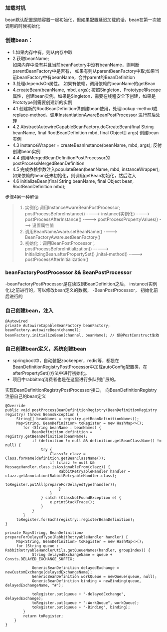 ### 加载时机
   bean默认配置是随容器一起初始化，但如果配置延迟加载的话，bean在第一次被调用的时候初始化
### 创建bean：
- 1.如果内存中有，则从内存中取
- 2.获取beanName;  
      如果内存中没有并且当前beanFactory中没有beanName，则判断parentBeanFactory中是否有，
      如果有则从parentBeanFactory中取;如果当前beanFactory中有beanName，合并parent的BeanDefinition
- 3.处理dependsOn属性。 
      如果有依赖，调用依赖的beanName的getBean
- 4.createBean(beanName, mbd, args);  按照Singleton、Prototype等scope属性，创建bean实例。如果是Singleton，需要在线程安全下创建，如果是Prototype则需要创建新的实例
 - 4.1 创建新的RootBeanDefinition供创建bean使用，处理lookup-method或replace-method，调用InstantiationAwareBeanPostProcessor 进行前后处理
 - 4.2 AbstractAutowireCapableBeanFactory.doCreateBean(final String beanName, final RootBeanDefinition mbd, final Object[] args) 创建bean实例
 - 4.3 instanceWrapper = createBeanInstance(beanName, mbd, args); 反射创建bean实例
 - 4.4 调用MergedBeanDefinitionPostProcessor的postProcessMergedBeanDefinition
 - 4.5 完成依赖参数注入populateBean(beanName, mbd, instanceWrapper);如果依赖的bean还未初始化，则调用getBean初始化，然后注入
 - 4.6 initializeBean(final String beanName, final Object bean, RootBeanDefinition mbd);

步骤4另一种解读
> 1. 实例化:调用InstanceAwareBeanPostProcessor; postProcessBeforeInstance() ----> instance(实例化) ----> postProcessAfterInstance() ----> postProcessPropertyValues() ---> 设置属性值
> 2. 调用BeanNameAware.setBeanName() ----> BeanFactoryAware.setBeanFactory()
> 3. 初始化：调用BeanPostProcessor；postProcessBeforeInitialization() -----> InitializingBean.afterPropertySet() ,inital-method() ----> postProcessAfterInitialization()
 
### beanFactoryPostProcessor && BeanPostProcessor
-beanFactoryPostProcessor是在读取到BeanDefinition之后， instance(实例化)之前进行的，可以修改bean定义的数据，
-BeanPostProcessor， 初始化前后进行的

### 自己创建bean，注入
``````
@Autowired
private AutowireCapableBeanFactory beanFactory;
beanFactory.autowireBean(channel);
beanFactory.initializeBean(channel, beanName); // 使@PostConstruct生效
``````

### 自己创建bean定义，系统创建bean
- springboot中，自动装配zookeeper，redis等，都是在BeanDefinitionRegistryPostProcessor中加载autoConfig配置类，在afterPropertySet()方法中进行初始化。
- 项目中rabbitmq消费者也是在这里进行多队列扩展的。

实现BeanDefinitionRegistryPostProcessor接口， 向BeanDefinitionRegistry 注册自己的bean定义
``````
@Override
public void postProcessBeanDefinitionRegistry(BeanDefinitionRegistry registry) throws BeansException {
     String[] beanNames = registry.getBeanDefinitionNames();
     Map<String, BeanDefinition> toRegister = new HashMap<>();
        for (String beanName : beanNames) {
            BeanDefinition definition = registry.getBeanDefinition(beanName);
            if (definition != null && definition.getBeanClassName() != null) {
                try {
                    Class<?> clazz = Class.forName(definition.getBeanClassName());
                    if (clazz != null && MessageHandler.class.isAssignableFrom(clazz)) {
                        RabbitRetryableHandler handler = clazz.getAnnotation(RabbitRetryableHandler.class);
                            toRegister.putAll(prepareForDelayedType(handler));
                        }
                    }
                } catch (ClassNotFoundException e) {
                    e.printStackTrace();
                }
            }
        }
     toRegister.forEach(registry::registerBeanDefinition);
}

private Map<String, BeanDefinition> prepareForDelayedType(RabbitRetryableHandler handler) {
     Map<String, BeanDefinition> toRegister = new HashMap<>();
     for (String queue : RabbitRetryableHandlerUtils.getQueueNames(handler, groupIndex)) {
            String delayedExchangeName = queue + Consts.DELAYED_EXCHANGE_SUFFIX;

            GenericBeanDefinition delayedExchange = newCustomExchange(delayedExchangeName);
            GenericBeanDefinition workQueue = newQueue(queue, null);
            GenericBeanDefinition binding = newBinding(queue, delayedExchangeName, "#");
            
            toRegister.put(queue + "-delayedExchange", delayedExchange);
            toRegister.put(queue + "-WorkQueue", workQueue);
            toRegister.put(queue + "-Binding", binding);
        }
        return toRegister;
    }
}
``````